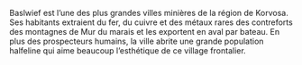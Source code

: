 Baslwief est l’une des plus grandes villes minières de la région de Korvosa. Ses habitants extraient du fer, du cuivre et des métaux rares des contreforts des montagnes de Mur du marais et les exportent en aval par bateau. En plus des prospecteurs humains, la ville abrite une grande population halfeline qui aime beaucoup l’esthétique de ce village frontalier.